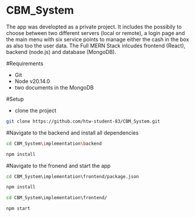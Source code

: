 # CBM_System
The app was developted as a private project. It includes the possibily to choose between two different servers (local or remote), a login page and the main menu with six service points to
manage either the cash in the box as also too the user data. The Full MERN Stack inlcudes frontend (React), backend (node.js) and database (MongoDB). 

#Requirements
- Git
- Node v20.14.0
- two documents in the MongoDB

#Setup
- clone the project
```bash
git clone https://github.com/htw-student-83/CBM_System.git
```

#Navigate to the backend and install all dependencies
```bash
cd CBM_System\implementation\backend
```
```bash
npm install
```

#Navigate to the fronend and start the app
```bash
cd CBM_System\implementation\frontend/package.json
```
```bash
npm install
```
```bash
cd CBM_System\implementation\frontend/
```
```bash
npm start
```

